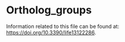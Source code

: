 # Ortholog_groups
Information related to this file can be found at: https://doi.org/10.3390/life13122286. 
